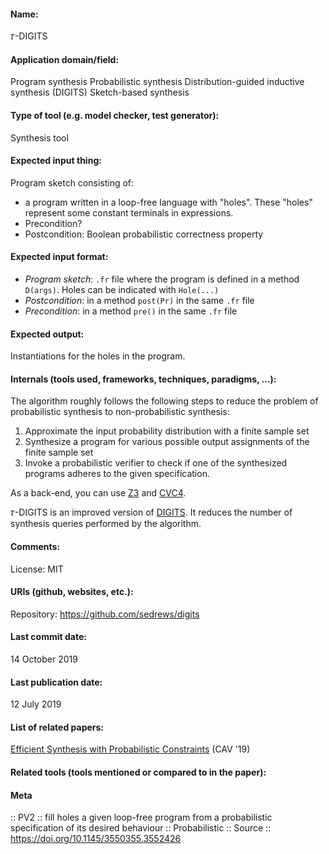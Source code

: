 #### Name:
𝜏-DIGITS

#### Application domain/field:
Program synthesis
Probabilistic synthesis
Distribution-guided inductive synthesis (DIGITS)
Sketch-based synthesis

#### Type of tool (e.g. model checker, test generator):
Synthesis tool

#### Expected input thing:
Program sketch consisting of:
- a program written in a loop-free language with "holes". These "holes" represent some constant terminals in expressions.
- Precondition?
- Postcondition: Boolean probabilistic correctness property

#### Expected input format:
- *Program sketch*: `.fr` file where the program is defined in a method `D(args)`. Holes can be indicated with `Hole(...)`
- *Postcondition*: in a method `post(Pr)` in the same `.fr` file
- *Precondition*: in a method `pre()` in the same `.fr` file

#### Expected output:
Instantiations for the holes in the program.

#### Internals (tools used, frameworks, techniques, paradigms, ...):
The algorithm roughly follows the following steps to reduce the problem of probabilistic synthesis to non-probabilistic synthesis:
1. Approximate the input probability distribution with a finite sample set
2. Synthesize a program for various possible output assignments of the finite sample set
3. Invoke a probabilistic verifier to check if one of the synthesized programs adheres to the given specification.

As a back-end, you can use [Z3](Solvers/SMT/Z3.md) and [CVC4](Solvers/SMT/CVC4.md).

𝜏-DIGITS is an improved version of [DIGITS](DIGITS.md). It reduces the number of synthesis queries performed by the algorithm.

#### Comments:
License: MIT

#### URIs (github, websites, etc.):
Repository: https://github.com/sedrews/digits

#### Last commit date:
14 October 2019

#### Last publication date:
12 July 2019

#### List of related papers:
[Efficient Synthesis with Probabilistic Constraints](https://doi.org/10.1007/978-3-030-25540-4_15) (CAV '19)

#### Related tools (tools mentioned or compared to in the paper):

#### Meta
:: PV2 :: fill holes a given loop-free program from a probabilistic specification of its desired behaviour
:: Probabilistic
:: Source :: https://doi.org/10.1145/3550355.3552426